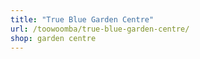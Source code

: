 ```yaml
---
title: "True Blue Garden Centre"
url: /toowoomba/true-blue-garden-centre/
shop: garden centre
---
```

